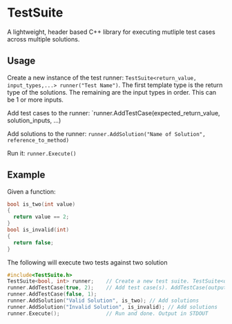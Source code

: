 # TestSuite #
A lightweight, header based C++ library for executing mutliple test cases across multiple solutions.

## Usage ##
Create a new instance of the test runner: `TestSuite<return_value, input_types,...> runner("Test Name")`. The first template type is the return type of the solutions. The remaining are the input types in order. This can be 1 or more inputs.

Add test cases to the runner: `runner.AddTestCase(expected_return_value, solution_inputs, ...)

Add solutions to the runner: `runner.AddSolution("Name of Solution", reference_to_method)`

Run it: `runner.Execute()`

## Example ##
Given a function:

```C++
bool is_two(int value)
{
  return value == 2;
}
bool is_invalid(int)
{
  return false;
}
```

The following will execute two tests against two solution

```C++
#include<TestSuite.h>
TestSuite<bool, int> runner;	// Create a new test suite. TestSuite<output_type, input_types...>
runner.AddTestCase(true, 2);	// Add test case(s). AddTestCase(output_result, inputs...)
runner.AddTestCase(false, 1);	
runner.AddSolution("Valid Solution", is_two); // Add solutions
runner.AddSolution("Invalid Solution", is_invalid); // Add solutions
runner.Execute();				// Run and done. Output in STDOUT
```